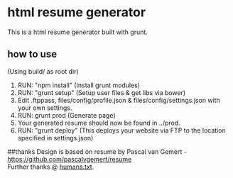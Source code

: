 # html resume generator
This is a html resume generator built with grunt.

## how to use
(Using build/ as root dir)
1. RUN: "npm install" (Install grunt modules)
2. RUN: "grunt setup" (Setup user files & get libs via bower)
3. Edit .ftppass, files/config/profile.json & files/config/settings.json with your own settings.
4. RUN: grunt prod (Generate page)
5. Your generated resume should now be found in ../prod.
6. <OPTIONAL> RUN: "grunt deploy" (This deploys your website via FTP to the location specified in settings.json)

##thanks
Design is based on resume by Pascal van Gemert - https://github.com/pascalvgemert/resume  
Further thanks @ [humans.txt](build/files/misc/humans.txt).
